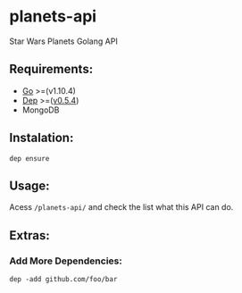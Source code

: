 # planets-api
Star Wars Planets Golang API


## Requirements:
    
- [Go](https://golang.org/) >=(v1.10.4)
- [Dep](https://golang.github.io/dep/) >=([v0.5.4](https://github.com/golang/dep/releases))
- MongoDB

## Instalation:
    
    dep ensure


## Usage:

Acess `/planets-api/` and check the list what this API can do.

## Extras:
### Add More Dependencies:
    dep -add github.com/foo/bar
